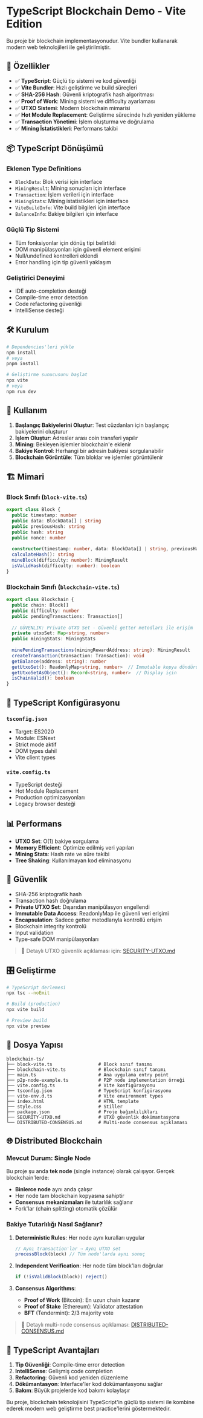 # TypeScript Blockchain Demo - Vite Edition

Bu proje bir blockchain implementasyonudur. Vite bundler kullanarak modern web teknolojileri ile geliştirilmiştir.

## 🚀 Özellikler

- ✅ **TypeScript**: Güçlü tip sistemi ve kod güvenliği
- ✅ **Vite Bundler**: Hızlı geliştirme ve build süreçleri
- ✅ **SHA-256 Hash**: Güvenli kriptografik hash algoritması
- ✅ **Proof of Work**: Mining sistemi ve difficulty ayarlaması
- ✅ **UTXO Sistemi**: Modern blockchain mimarisi
- ✅ **Hot Module Replacement**: Geliştirme sürecinde hızlı yeniden yükleme
- ✅ **Transaction Yönetimi**: İşlem oluşturma ve doğrulama
- ✅ **Mining İstatistikleri**: Performans takibi

## 📦 TypeScript Dönüşümü

### Eklenen Type Definitions
- `BlockData`: Blok verisi için interface
- `MiningResult`: Mining sonuçları için interface
- `Transaction`: İşlem verileri için interface
- `MiningStats`: Mining istatistikleri için interface
- `ViteBuildInfo`: Vite build bilgileri için interface
- `BalanceInfo`: Bakiye bilgileri için interface

### Güçlü Tip Sistemi
- Tüm fonksiyonlar için dönüş tipi belirtildi
- DOM manipülasyonları için güvenli element erişimi
- Null/undefined kontrolleri eklendi
- Error handling için tip güvenli yaklaşım

### Geliştirici Deneyimi
- IDE auto-completion desteği
- Compile-time error detection
- Code refactoring güvenliği
- IntelliSense desteği

## 🛠 Kurulum

```bash
# Dependencies'leri yükle
npm install
# veya
pnpm install

# Geliştirme sunucusunu başlat
npx vite
# veya
npm run dev
```

## 📝 Kullanım

1. **Başlangıç Bakiyelerini Oluştur**: Test cüzdanları için başlangıç bakiyelerini oluşturur
2. **İşlem Oluştur**: Adresler arası coin transferi yapılır
3. **Mining**: Bekleyen işlemler blockchain'e eklenir
4. **Bakiye Kontrol**: Herhangi bir adresin bakiyesi sorgulanabilir
5. **Blockchain Görüntüle**: Tüm bloklar ve işlemler görüntülenir

## 🏗 Mimari

### Block Sınıfı (`block-vite.ts`)

```typescript
export class Block {
  public timestamp: number
  public data: BlockData[] | string
  public previousHash: string
  public hash: string
  public nonce: number
  
  constructor(timestamp: number, data: BlockData[] | string, previousHash = '')
  calculateHash(): string
  mineBlock(difficulty: number): MiningResult
  isValidHash(difficulty: number): boolean
}
```

### Blockchain Sınıfı (`blockchain-vite.ts`)
```typescript
export class Blockchain {
  public chain: Block[]
  public difficulty: number
  public pendingTransactions: Transaction[]
  
  // GÜVENLIK: Private UTXO Set - Güvenli getter metodları ile erişim
  private utxoSet: Map<string, number>
  public miningStats: MiningStats
  
  minePendingTransactions(miningRewardAddress: string): MiningResult
  createTransaction(transaction: Transaction): void
  getBalance(address: string): number
  getUtxoSet(): ReadonlyMap<string, number>  // Immutable kopya döndürür
  getUtxoSetAsObject(): Record<string, number>  // Display için
  isChainValid(): boolean
}
```

## 🔧 TypeScript Konfigürasyonu

### `tsconfig.json`
- Target: ES2020
- Module: ESNext  
- Strict mode aktif
- DOM types dahil
- Vite client types

### `vite.config.ts`
- TypeScript desteği
- Hot Module Replacement
- Production optimizasyonları
- Legacy browser desteği

## 📊 Performans

- **UTXO Set**: O(1) bakiye sorgulama
- **Memory Efficient**: Optimize edilmiş veri yapıları
- **Mining Stats**: Hash rate ve süre takibi
- **Tree Shaking**: Kullanılmayan kod eliminasyonu

## 🔐 Güvenlik

- SHA-256 kriptografik hash
- Transaction hash doğrulama
- **Private UTXO Set**: Dışarıdan manipülasyon engellendi
- **Immutable Data Access**: ReadonlyMap ile güvenli veri erişimi
- **Encapsulation**: Sadece getter metodlarıyla kontrollü erişim
- Blockchain integrity kontrolü
- Input validation
- Type-safe DOM manipülasyonları

> 📝 Detaylı UTXO güvenlik açıklaması için: [SECURITY-UTXO.md](./SECURITY-UTXO.md)

## 🎛 Geliştirme

```bash
# TypeScript derlemesi
npx tsc --noEmit

# Build (production)
npx vite build

# Preview build
npx vite preview
```

## 📄 Dosya Yapısı

```
blockchain-ts/
├── block-vite.ts                 # Block sınıf tanımı
├── blockchain-vite.ts            # Blockchain sınıf tanımı  
├── main.ts                       # Ana uygulama entry point
├── p2p-node-example.ts           # P2P node implementation örneği
├── vite.config.ts                # Vite konfigürasyonu
├── tsconfig.json                 # TypeScript konfigürasyonu
├── vite-env.d.ts                 # Vite environment types
├── index.html                    # HTML template
├── style.css                     # Stiller
├── package.json                  # Proje bağımlılıkları
├── SECURITY-UTXO.md              # UTXO güvenlik dokümantasyonu
└── DISTRIBUTED-CONSENSUS.md      # Multi-node consensus açıklaması
```

## 🌐 Distributed Blockchain

### Mevcut Durum: Single Node
Bu proje şu anda **tek node** (single instance) olarak çalışıyor. Gerçek blockchain'lerde:

- **Binlerce node** aynı anda çalışır
- Her node tam blockchain kopyasına sahiptir
- **Consensus mekanizmaları** ile tutarlılık sağlanır
- Fork'lar (chain splitting) otomatik çözülür

### Bakiye Tutarlılığı Nasıl Sağlanır?

1. **Deterministic Rules**: Her node aynı kuralları uygular
   ```typescript
   // Aynı transaction'lar → Aynı UTXO set
   processBlock(block) // Tüm node'larda aynı sonuç
   ```

2. **Independent Verification**: Her node tüm block'ları doğrular
   ```typescript
   if (!isValidBlock(block)) reject()
   ```

3. **Consensus Algorithms**:
   - **Proof of Work** (Bitcoin): En uzun chain kazanır
   - **Proof of Stake** (Ethereum): Validator attestation
   - **BFT** (Tendermint): 2/3 majority vote

> 📝 Detaylı multi-node consensus açıklaması: [DISTRIBUTED-CONSENSUS.md](./DISTRIBUTED-CONSENSUS.md)

## 🌟 TypeScript Avantajları

1. **Tip Güvenliği**: Compile-time error detection
2. **IntelliSense**: Gelişmiş code completion
3. **Refactoring**: Güvenli kod yeniden düzenleme
4. **Dökümantasyon**: Interface'ler kod dokümantasyonu sağlar
5. **Bakım**: Büyük projelerde kod bakımı kolaylaşır

Bu proje, blockchain teknolojisini TypeScript'in güçlü tip sistemi ile kombine ederek modern web geliştirme best practice'lerini göstermektedir.